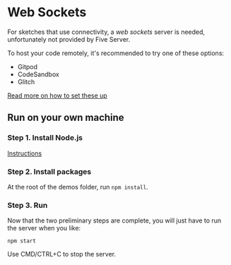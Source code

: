 # Web Sockets

For sketches that use connectivity, a _web sockets_ server is needed, unfortunately not provided by Five Server.

To host your code remotely, it's recommended to try one of these options:

* Gitpod
* CodeSandbox
* Glitch

[Read more on how to set these up](https://github.com/ClintH/ixfx-demos-npm/blob/main/remote-machine.md)

## Run on your own machine

### Step 1. Install Node.js

[Instructions](./install-nodejs.md)

### Step 2. Install packages

At the root of the demos folder, run `npm install`.

### Step 3. Run

Now that the two preliminary steps are complete, you will just have to run the server when you like:

```
npm start
```

Use CMD/CTRL+C to stop the server.